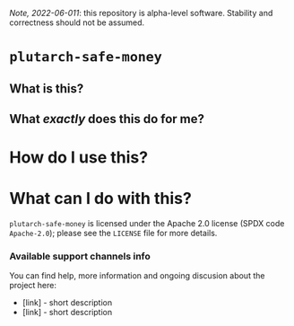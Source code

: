 _Note, 2022-06-011_: this repository is alpha-level software. Stability and correctness should not be assumed.

# `plutarch-safe-money`

## What is this?

## What _exactly_ does this do for me?

# How do I use this?

# What can I do with this?

`plutarch-safe-money` is licensed under the Apache 2.0 license (SPDX code
`Apache-2.0`); please see the `LICENSE` file for more details.

### Available support channels info

You can find help, more information and ongoing discusion about the project here:
- [link] - short description
- [link] - short description

